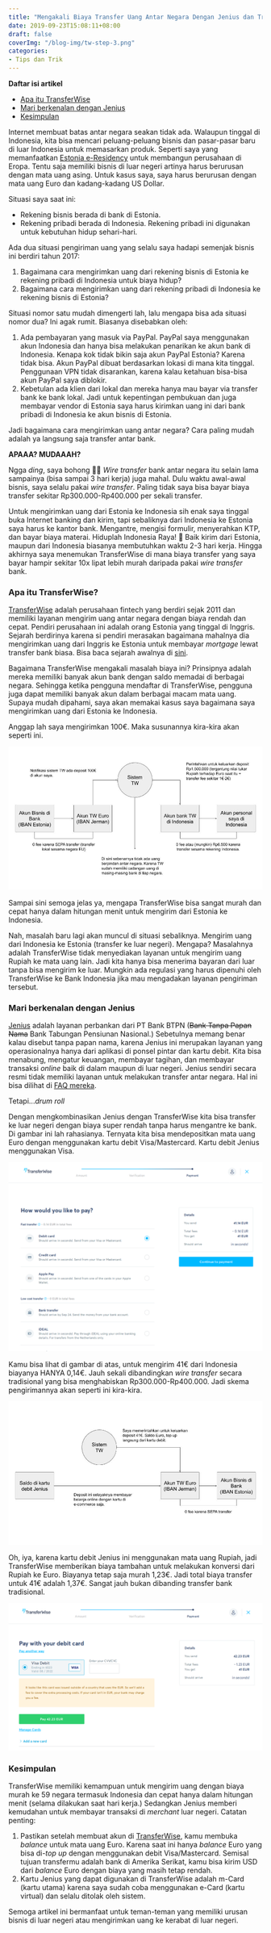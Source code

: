 ```yaml
---
title: "Mengakali Biaya Transfer Uang Antar Negara Dengan Jenius dan TransferWise"
date: 2019-09-23T15:08:11+08:00
draft: false
coverImg: "/blog-img/tw-step-3.png"
categories:
- Tips dan Trik
---
```


**Daftar isi artikel**

- [Apa itu TransferWise](#apa-itu-transferwise)
- [Mari berkenalan dengan Jenius](#mari-berkenalan-dengan-jenius)
- [Kesimpulan](#kesimpulan)

Internet membuat batas antar negara seakan tidak ada. Walaupun tinggal di Indonesia, kita bisa mencari peluang-peluang bisnis dan pasar-pasar baru di luar Indonesia untuk memasarkan produk. Seperti saya yang memanfaatkan [Estonia e-Residency](/apa-itu-estonia-e-residency) untuk membangun perusahaan di Eropa. Tentu saja memiliki bisnis di luar negeri artinya harus berurusan dengan mata uang asing. Untuk kasus saya, saya harus berurusan dengan mata uang Euro dan kadang-kadang US Dollar.

Situasi saya saat ini:

- Rekening bisnis berada di bank di Estonia.
- Rekening pribadi berada di Indonesia. Rekening pribadi ini digunakan untuk kebutuhan hidup sehari-hari.

Ada dua situasi pengiriman uang yang selalu saya hadapi semenjak bisnis ini berdiri tahun 2017:

1. Bagaimana cara mengirimkan uang dari rekening bisnis di Estonia ke rekening pribadi di Indonesia untuk biaya hidup?
2. Bagaimana cara mengirimkan uang dari rekening pribadi di Indonesia ke rekening bisnis di Estonia?

Situasi nomor satu mudah dimengerti lah, lalu mengapa bisa ada situasi nomor dua? Ini agak rumit. Biasanya disebabkan oleh:

1. Ada pembayaran yang masuk via PayPal. PayPal saya menggunakan akun Indonesia dan hanya bisa melakukan penarikan ke akun bank di Indonesia. Kenapa kok tidak bikin saja akun PayPal Estonia? Karena tidak bisa. Akun PayPal dibuat berdasarkan lokasi di mana kita tinggal. Penggunaan VPN tidak disarankan, karena kalau ketahuan bisa-bisa akun PayPal saya diblokir.
2. Kebetulan ada klien dari lokal dan mereka hanya mau bayar via transfer bank ke bank lokal. Jadi untuk kepentingan pembukuan dan juga membayar vendor di Estonia saya harus kirimkan uang ini dari bank pribadi di Indonesia ke akun bisnis di Estonia.

Jadi bagaimana cara mengirimkan uang antar negara? Cara paling mudah adalah ya langsung saja transfer antar bank.

**APAAA? MUDAAAH?**

Ngga *ding*, saya bohong 🙈🙈 *Wire transfer* bank antar negara itu selain lama sampainya (bisa sampai 3 hari kerja) juga mahal. Dulu waktu awal-awal bisnis, saya selalu pakai *wire transfer*. Paling tidak saya bisa bayar biaya transfer sekitar Rp300.000-Rp400.000 per sekali transfer.

Untuk mengirimkan uang dari Estonia ke Indonesia sih enak saya tinggal buka Internet banking dan kirim, tapi sebaliknya dari Indonesia ke Estonia saya harus ke kantor bank. Mengantre, mengisi formulir, menyerahkan KTP, dan bayar biaya materai. Hiduplah Indonesia Raya! 🤗 Baik kirim dari Estonia, maupun dari Indonesia biasanya membutuhkan waktu 2-3 hari kerja. Hingga akhirnya saya menemukan TransferWise di mana biaya transfer yang saya bayar hampir sekitar 10x lipat lebih murah daripada pakai *wire transfer* bank.

### Apa itu TransferWise?

[TransferWise](https://transferwise.com/u/asepp1) adalah perusahaan fintech yang berdiri sejak 2011 dan memiliki layanan mengirim uang antar negara dengan biaya rendah dan cepat. Pendiri perusahaan ini adalah orang Estonia yang tinggal di Inggris. Sejarah berdirinya karena si pendiri merasakan bagaimana mahalnya dia mengirimkan uang dari Inggris ke Estonia untuk membayar *mortgage* lewat transfer bank biasa. Bisa baca sejarah awalnya di [sini](https://en.wikipedia.org/wiki/TransferWise).

Bagaimana TransferWise mengakali masalah biaya ini? Prinsipnya adalah mereka memiliki banyak akun bank dengan saldo memadai di berbagai negara. Sehingga ketika pengguna mendaftar di TransferWise, pengguna juga dapat memiliki banyak akun dalam berbagai macam mata uang. Supaya mudah dipahami, saya akan memakai kasus saya bagaimana saya mengirimkan uang dari Estonia ke Indonesia.

Anggap lah saya mengirimkan 100€. Maka susunannya kira-kira akan seperti ini.

![Sistem TransferWise](/blog-img/sistem-transferwise.jpg)

Sampai sini semoga jelas ya, mengapa TransferWise bisa sangat murah dan cepat hanya dalam hitungan menit untuk mengirim dari Estonia ke Indonesia.

Nah, masalah baru lagi akan muncul di situasi sebaliknya. Mengirim uang dari Indonesia ke Estonia (transfer ke luar negeri). Mengapa? Masalahnya adalah TransferWise tidak menyediakan layanan untuk mengirim uang Rupiah ke mata uang lain. Jadi kita hanya bisa menerima bayaran dari luar tanpa bisa mengirim ke luar. Mungkin ada regulasi yang harus dipenuhi oleh TransferWise ke Bank Indonesia jika mau mengadakan layanan pengiriman tersebut.

### Mari berkenalan dengan Jenius

[Jenius](https://www.jenius.com/) adalah layanan perbankan dari PT Bank BTPN (~~Bank Tanpa Papan Nama~~ Bank Tabungan Pensiunan Nasional.) Sebetulnya memang benar kalau disebut tanpa papan nama, karena Jenius ini merupakan layanan yang operasionalnya hanya dari aplikasi di ponsel pintar dan kartu debit. Kita bisa menabung, mengatur keuangan, membayar tagihan, dan membayar transaksi *online* baik di dalam maupun di luar negeri. Jenius sendiri secara resmi tidak memiliki layanan untuk melakukan transfer antar negara. Hal ini bisa dilihat di [FAQ mereka](https://www.jenius.com/faq/transfer).

Tetapi...*drum roll*

Dengan mengkombinasikan Jenius dengan TransferWise kita bisa transfer ke luar negeri dengan biaya super rendah tanpa harus mengantre ke bank. Di gambar ini lah rahasianya. Ternyata kita bisa mendepositkan mata uang Euro dengan menggunakan kartu debit Visa/Mastercard. Kartu debit Jenius menggunakan Visa.

![Debit Card](/blog-img/tw-step-2.png)

Kamu bisa lihat di gambar di atas, untuk mengirim 41€ dari Indonesia biayanya HANYA 0,14€. Jauh sekali dibandingkan *wire transfer* secara tradisional yang bisa menghabiskan Rp300.000-Rp400.000. Jadi skema pengirimannya akan seperti ini kira-kira.

![Sistem Jenius](/blog-img/sistem-jenius.jpg)

Oh, iya, karena kartu debit Jenius ini menggunakan mata uang Rupiah, jadi TransferWise memberikan biaya tambahan untuk melakukan konversi dari Rupiah ke Euro. Biayanya tetap saja murah 1,23€. Jadi total biaya transfer untuk 41€ adalah 1,37€. Sangat jauh bukan dibanding transfer bank tradisional.

![Biaya tambahan](/blog-img/tw-step-3.png)

### Kesimpulan

TransferWise memiliki kemampuan untuk mengirim uang dengan biaya murah ke 59 negara termasuk Indonesia dan cepat hanya dalam hitungan menit (selama dilakukan saat hari kerja.) Sedangkan Jenius memberi kemudahan untuk membayar transaksi di *merchant* luar negeri. Catatan penting:

1. Pastikan setelah membuat akun di [TransferWise](https://transferwise.com/u/asepp1), kamu membuka *balance* untuk mata uang Euro. Karena saat ini hanya *balance* Euro yang bisa di-*top up* dengan menggunakan debit Visa/Mastercard. Semisal tujuan transfermu adalah bank di Amerika Serikat, kamu bisa kirim USD dari *balance* Euro dengan biaya yang masih tetap rendah.
2. Kartu Jenius yang dapat digunakan di TransferWise adalah m-Card (kartu utama) karena saya sudah coba menggunakan e-Card (kartu virtual) dan selalu ditolak oleh sistem.

Semoga artikel ini bermanfaat untuk teman-teman yang memiliki urusan bisnis di luar negeri atau mengirimkan uang ke kerabat di luar negeri.
